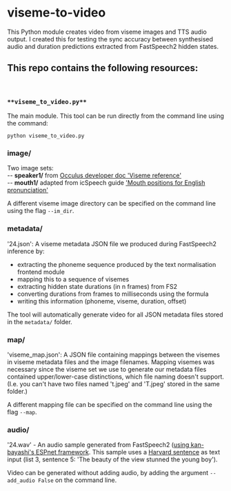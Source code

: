# viseme-to-video
This Python module creates video from viseme images and TTS audio output. I created this for testing the sync accuracy between synthesised audio and duration predictions extracted from FastSpeech2 hidden states.

## This repo contains the following resources: 
<br />

### `**viseme_to_video.py**`

The main module. This tool can be run directly from the command line using the command:

`python viseme_to_video.py`




### **image/** <br />
Two image sets: <br />
-- **speaker1/** from [Occulus developer doc 'Viseme reference'](https://developer.oculus.com/documentation/unity/audio-ovrlipsync-viseme-reference/ ) <br />
-- **mouth1/** adapted from icSpeech guide ['Mouth positions for English pronunciation'](https://icspeech.com/mouth-positions.html)

A different viseme image directory can be specified on the command line using the flag `--im_dir`. <br />

### **metadata/** <br />
'24.json': A viseme metadata JSON file we produced during FastSpeech2 inference by: <br />

- extracting the phoneme sequence produced by the text normalisation frontend module
- mapping this to a sequence of visemes
- extracting hidden state durations (in n frames) from FS2
- converting durations from frames to milliseconds using the formula
- writing this information (phoneme, viseme, duration, offset)

The tool will automatically generate video for all JSON metadata files stored in the `metadata/` folder. <br />


### **map/** <br />
'viseme_map.json': A JSON file containing mappings between the visemes in viseme metadata files and the image filenames. Mapping visemes was necessary since the viseme set we use to generate our metadata files contained upper/lower-case distinctions, which file naming doesn't support. (I.e. you can't have two files named 't.jpeg' and 'T.jpeg' stored in the same folder.) <br />

A different mapping file can be specified on the command line using the flag `--map`. <br />


###  **audio/** <br />
'24.wav' -  An audio sample generated from FastSpeech2 ([using kan-bayashi's ESPnet framework](https://github.com/espnet/espnet). This sample uses a [Harvard sentence](https://harvardsentences.com/) as text input (list 3, sentence 5: 'The beauty of the view stunned the young boy'). <br />


Video can be generated without adding audio, by adding the argument `--add_audio False` on the command line. <br />
